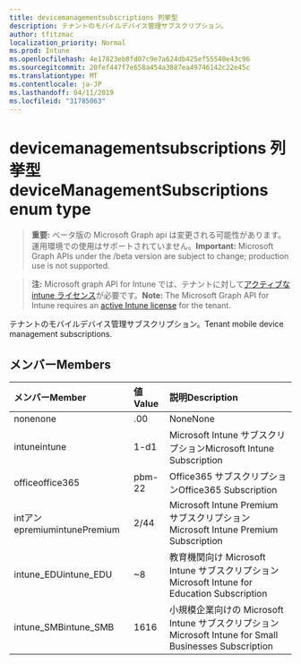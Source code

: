 ```yaml
---
title: devicemanagementsubscriptions 列挙型
description: テナントのモバイルデバイス管理サブスクリプション。
author: tfitzmac
localization_priority: Normal
ms.prod: Intune
ms.openlocfilehash: 4e17823eb8fd07c9e7a624db425ef55540e43c96
ms.sourcegitcommit: 20fef447f7e658a454a3887ea49746142c22e45c
ms.translationtype: MT
ms.contentlocale: ja-JP
ms.lasthandoff: 04/11/2019
ms.locfileid: "31785063"
---
```

# <a name="devicemanagementsubscriptions-enum-type"></a><span data-ttu-id="ca7d1-103">devicemanagementsubscriptions 列挙型</span><span class="sxs-lookup"><span data-stu-id="ca7d1-103">deviceManagementSubscriptions enum type</span></span>

> <span data-ttu-id="ca7d1-104">**重要:** ベータ版の Microsoft Graph api は変更される可能性があります。運用環境での使用はサポートされていません。</span><span class="sxs-lookup"><span data-stu-id="ca7d1-104">**Important:** Microsoft Graph APIs under the /beta version are subject to change; production use is not supported.</span></span>

> <span data-ttu-id="ca7d1-105">**注:** Microsoft graph API for Intune では、テナントに対して[アクティブな intune ライセンス](https://go.microsoft.com/fwlink/?linkid=839381)が必要です。</span><span class="sxs-lookup"><span data-stu-id="ca7d1-105">**Note:** The Microsoft Graph API for Intune requires an [active Intune license](https://go.microsoft.com/fwlink/?linkid=839381) for the tenant.</span></span>

<span data-ttu-id="ca7d1-106">テナントのモバイルデバイス管理サブスクリプション。</span><span class="sxs-lookup"><span data-stu-id="ca7d1-106">Tenant mobile device management subscriptions.</span></span>

## <a name="members"></a><span data-ttu-id="ca7d1-107">メンバー</span><span class="sxs-lookup"><span data-stu-id="ca7d1-107">Members</span></span>
|<span data-ttu-id="ca7d1-108">メンバー</span><span class="sxs-lookup"><span data-stu-id="ca7d1-108">Member</span></span>|<span data-ttu-id="ca7d1-109">値</span><span class="sxs-lookup"><span data-stu-id="ca7d1-109">Value</span></span>|<span data-ttu-id="ca7d1-110">説明</span><span class="sxs-lookup"><span data-stu-id="ca7d1-110">Description</span></span>|
|:---|:---|:---|
|<span data-ttu-id="ca7d1-111">none</span><span class="sxs-lookup"><span data-stu-id="ca7d1-111">none</span></span>|<span data-ttu-id="ca7d1-112">.0</span><span class="sxs-lookup"><span data-stu-id="ca7d1-112">0</span></span>|<span data-ttu-id="ca7d1-113">None</span><span class="sxs-lookup"><span data-stu-id="ca7d1-113">None</span></span>|
|<span data-ttu-id="ca7d1-114">intune</span><span class="sxs-lookup"><span data-stu-id="ca7d1-114">intune</span></span>|<span data-ttu-id="ca7d1-115">1-d</span><span class="sxs-lookup"><span data-stu-id="ca7d1-115">1</span></span>|<span data-ttu-id="ca7d1-116">Microsoft Intune サブスクリプション</span><span class="sxs-lookup"><span data-stu-id="ca7d1-116">Microsoft Intune Subscription</span></span>|
|<span data-ttu-id="ca7d1-117">office</span><span class="sxs-lookup"><span data-stu-id="ca7d1-117">office365</span></span>|<span data-ttu-id="ca7d1-118">pbm-2</span><span class="sxs-lookup"><span data-stu-id="ca7d1-118">2</span></span>|<span data-ttu-id="ca7d1-119">Office365 サブスクリプション</span><span class="sxs-lookup"><span data-stu-id="ca7d1-119">Office365 Subscription</span></span>|
|<span data-ttu-id="ca7d1-120">intアン epremium</span><span class="sxs-lookup"><span data-stu-id="ca7d1-120">intunePremium</span></span>|<span data-ttu-id="ca7d1-121">2/4</span><span class="sxs-lookup"><span data-stu-id="ca7d1-121">4</span></span>|<span data-ttu-id="ca7d1-122">Microsoft Intune Premium サブスクリプション</span><span class="sxs-lookup"><span data-stu-id="ca7d1-122">Microsoft Intune Premium Subscription</span></span>|
|<span data-ttu-id="ca7d1-123">intune_EDU</span><span class="sxs-lookup"><span data-stu-id="ca7d1-123">intune_EDU</span></span>|<span data-ttu-id="ca7d1-124">~</span><span class="sxs-lookup"><span data-stu-id="ca7d1-124">8</span></span>|<span data-ttu-id="ca7d1-125">教育機関向け Microsoft Intune サブスクリプション</span><span class="sxs-lookup"><span data-stu-id="ca7d1-125">Microsoft Intune for Education Subscription</span></span>|
|<span data-ttu-id="ca7d1-126">intune_SMB</span><span class="sxs-lookup"><span data-stu-id="ca7d1-126">intune_SMB</span></span>|<span data-ttu-id="ca7d1-127">16</span><span class="sxs-lookup"><span data-stu-id="ca7d1-127">16</span></span>|<span data-ttu-id="ca7d1-128">小規模企業向けの Microsoft Intune サブスクリプション</span><span class="sxs-lookup"><span data-stu-id="ca7d1-128">Microsoft Intune for Small Businesses Subscription</span></span>|





